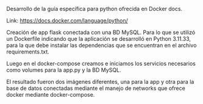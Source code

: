 Desarrollo de la guía específica para python ofrecida en Docker docs. 

Link: https://docs.docker.com/language/python/

Creación de app flask conectada con una BD MySQL. Para lo que se utilizó un Dockerfile indicando que la aplicación
se desarrolló en Python 3.11.33, para la que debe instalar las dependencias que se encuentran en el archivo
requirements.txt.

Luego en el docker-compose creamos e iniciamos los servicios necesarios como volumes para la app.py y la BD MySQL.

El resultado fueron dos imágenes diferentes, una para la app y otra para la base de datos conectadas mediante el
manejo de networks que ofrece docker mediante docker-compose. 